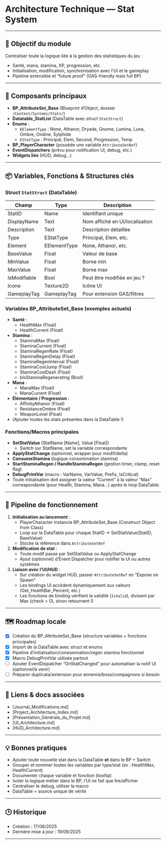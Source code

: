 # Architecture Technique — Stat System

---

## 📌 Objectif du module

Centraliser toute la logique liée à la gestion des statistiques du jeu :
- Santé, mana, stamina, XP, progression, etc.
- Initialisation, modification, synchronisation avec l’UI et le gameplay
- Pipeline extensible et “future proof” (GAS-friendly mais full BP)

---

## 🧩 Composants principaux

- **BP_AttributeSet_Base** (Blueprint d’Object, dossier `/Content/Systems/Stats/`)
- **Datatable_StatList** (DataTable avec struct `StatStruct`)
- **Enums** :
    - `EElementType` : None, Athanor, Dryade, Gnome, Lumina, Luna, Ombre, Ondine, Sylphide
    - `EStatType` : Principal, Elem, Second, Progression, Temp
- **BP_PlayerCharacter** (possède une variable `AttributeSetRef`)
- **EventDispatchers** (prévu pour notification UI, debug, etc.)
- **Widgets liés** (HUD, debug...)

---

## 📦 Variables, Fonctions & Structures clés

### Struct `StatStruct` (DataTable)
| Champ         | Type            | Description                        |
|---------------|-----------------|------------------------------------|
| StatID        | Name            | Identifiant unique                 |
| DisplayName   | Text            | Nom affiché en UI/localisation     |
| Description   | Text            | Description détaillée              |
| Type          | EStatType       | Principal, Elem, etc.              |
| Element       | EElementType    | None, Athanor, etc.                |
| BaseValue     | Float           | Valeur de base                     |
| MinValue      | Float           | Borne min                          |
| MaxValue      | Float           | Borne max                          |
| IsModifiable  | Bool            | Peut être modifiée en jeu ?        |
| Icone         | Texture2D       | Icône UI                           |
| GameplayTag   | GameplayTag     | Pour extension GAS/filtres         |

### Variables BP_AttributeSet_Base (exemples actuels)

- **Santé** :
    - HealthMax (Float)
    - HealthCurrent (Float)
- **Stamina** :
    - StaminaMax (Float)
    - StaminaCurrent (Float)
    - StaminaRegenRate (Float)
    - StaminaRegenDelay (Float)
    - StaminaRegenInterval (Float)
    - StaminaCostJump (Float)
    - StaminaCostDash (Float)
    - bIsStaminaRegenerating (Bool)
- **Mana** :
    - ManaMax (Float)
    - ManaCurrent (Float)
- **Élémentaire / Progression** :
    - AffinityAthanor (Float)
    - ResistanceOmbre (Float)
    - WeaponLevel (Float)
- (Ajouter toutes les stats présentes dans la DataTable !)

### Fonctions/Macros principales

- **SetStatValue** (StatName [Name], Value [Float])  
    - Switch sur StatName, set la variable correspondante
- **ApplyStatChange** (optionnel, wrapper pour modif/delta)
- **ConsumeStamina** (logique consommation stamina)
- **StartStaminaRegen / HandleStaminaRegen** (gestion timer, clamp, reset flag)
- **DebugPrintVar** (macro : VarName, VarValue, Prefix, IsCritical)
- Toute initialisation doit assigner la valeur “Current” à la valeur “Max” correspondante (pour Health, Stamina, Mana…) après le loop DataTable.

---

## 🔁 Pipeline de fonctionnement

1. **Initialisation au lancement** :
    - PlayerCharacter instancie BP_AttributeSet_Base (Construct Object from Class)
    - Loop sur la DataTable pour chaque StatID → SetStatValue(StatID, BaseValue)
    - Stocke la référence dans `AttributeSetRef`
2. **Modification de stat** :
    - Toute modif passe par SetStatValue ou ApplyStatChange
    - Ajout (optionnel) d’Event Dispatcher pour notifier la UI ou autres systèmes
3. **Liaison avec l’UI/HUD** :
    - Sur création du widget HUD, passer `AttributeSetRef` en “Expose on Spawn”
    - Les bindings UI accèdent dynamiquement aux valeurs (Get_HealthBar_Percent, etc.)
    - Les fonctions de binding vérifient la validité (`IsValid`), divisent par Max (check > 0), sinon retournent 0

---

## 🗺️ Roadmap locale

- [x] Création du BP_AttributeSet_Base (structure variables + fonctions principales)
- [x] Import de la DataTable avec struct et enums
- [x] Pipeline d’initialisation/consommation/regen stamina fonctionnel
- [x] Macro DebugPrintVar utilisée partout
- [ ] Ajouter EventDispatcher “OnStatChanged” pour automatiser la notif UI (optionnel/à venir)
- [ ] Préparer duplicata/extension pour ennemis/boss/compagnons si besoin

---

## 🔗 Liens & docs associées

- [Journal_Modifications.md]
- [Project_Architecture_Index.md]
- [Présentation_Générale_du_Projet.md]
- [UI_Architecture.md]
- [HUD_Architecture.md]

---

## 💡 Bonnes pratiques

- Ajouter toute nouvelle stat dans la DataTable **et** dans le BP + Switch
- Grouper et nommer toutes les variables par type/stat (ex : HealthMax, HealthCurrent)
- Documenter chaque variable et fonction (tooltip)
- Isoler la logique métier dans le BP, l’UI ne fait que lire/afficher
- Centraliser le debug, utiliser la macro
- DataTable = source unique de vérité

---

## 🕒 Historique

- Création : 17/06/2025
- Dernière mise à jour : 19/06/2025

---
